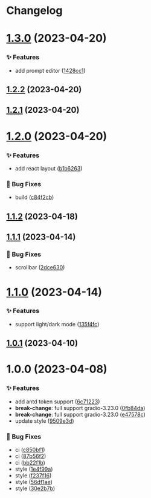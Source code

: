# Changelog

# [1.3.0](https://github.com/canisminor1990/sd-web-ui-kitchen-theme/compare/v1.2.2...v1.3.0) (2023-04-20)

### ✨ Features

- add prompt editor ([1428cc1](https://github.com/canisminor1990/sd-web-ui-kitchen-theme/commit/1428cc1))

## [1.2.2](https://github.com/canisminor1990/sd-web-ui-kitchen-theme/compare/v1.2.1...v1.2.2) (2023-04-20)

## [1.2.1](https://github.com/canisminor1990/sd-web-ui-kitchen-theme/compare/v1.2.0...v1.2.1) (2023-04-20)

# [1.2.0](https://github.com/canisminor1990/sd-web-ui-kitchen-theme/compare/v1.1.2...v1.2.0) (2023-04-20)

### ✨ Features

- add react layout ([b1b6263](https://github.com/canisminor1990/sd-web-ui-kitchen-theme/commit/b1b6263))

### 🐛 Bug Fixes

- build ([c84f2cb](https://github.com/canisminor1990/sd-web-ui-kitchen-theme/commit/c84f2cb))

## [1.1.2](https://github.com/canisminor1990/sd-web-ui-kitchen-theme/compare/v1.1.1...v1.1.2) (2023-04-18)

## [1.1.1](https://github.com/canisminor1990/sd-web-ui-kitchen-theme/compare/v1.1.0...v1.1.1) (2023-04-14)

### 🐛 Bug Fixes

- scrollbar ([2dce630](https://github.com/canisminor1990/sd-web-ui-kitchen-theme/commit/2dce630))

# [1.1.0](https://github.com/canisminor1990/sd-web-ui-kitchen-theme/compare/v1.0.1...v1.1.0) (2023-04-14)

### ✨ Features

- support light/dark mode ([135f4fc](https://github.com/canisminor1990/sd-web-ui-kitchen-theme/commit/135f4fc))

## [1.0.1](https://github.com/canisminor1990/sd-web-ui-kitchen-theme/compare/v1.0.0...v1.0.1) (2023-04-10)

# 1.0.0 (2023-04-08)

### ✨ Features

- add antd token support ([6c71223](https://github.com/canisminor1990/sd-web-ui-kitchen-theme/commit/6c71223))
- **break-change**: full support gradio-3.23.0 ([0fb84da](https://github.com/canisminor1990/sd-web-ui-kitchen-theme/commit/0fb84da))
- **break-change**: full support gradio-3.23.0 ([e47578c](https://github.com/canisminor1990/sd-web-ui-kitchen-theme/commit/e47578c))
- update style ([9509e3d](https://github.com/canisminor1990/sd-web-ui-kitchen-theme/commit/9509e3d))

### 🐛 Bug Fixes

- ci ([c850bf1](https://github.com/canisminor1990/sd-web-ui-kitchen-theme/commit/c850bf1))
- ci ([87b56f2](https://github.com/canisminor1990/sd-web-ui-kitchen-theme/commit/87b56f2))
- ci ([bb22f1b](https://github.com/canisminor1990/sd-web-ui-kitchen-theme/commit/bb22f1b))
- style ([1e4f99a](https://github.com/canisminor1990/sd-web-ui-kitchen-theme/commit/1e4f99a))
- style ([f237f16](https://github.com/canisminor1990/sd-web-ui-kitchen-theme/commit/f237f16))
- style ([56df1ae](https://github.com/canisminor1990/sd-web-ui-kitchen-theme/commit/56df1ae))
- style ([30e2b7b](https://github.com/canisminor1990/sd-web-ui-kitchen-theme/commit/30e2b7b))
